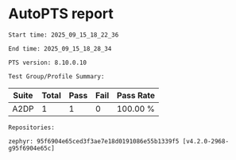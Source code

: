 # AutoPTS report

    Start time: 2025_09_15_18_22_36

    End time: 2025_09_15_18_28_34

    PTS version: 8.10.0.10

    Test Group/Profile Summary: 
|  Suite  | Total | Pass | Fail | Pass Rate|
|---------|-------|------|------|----------|
|A2DP     |1      |1     |0     | 100.00 % |

    Repositories:

	zephyr: 95f6904e65ced3f3ae7e18d0191086e55b1339f5 [v4.2.0-2968-g95f6904e65c]

